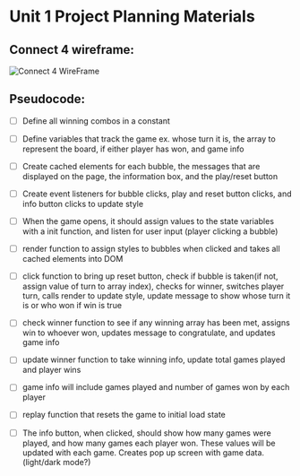 # Unit 1 Project Planning Materials

## Connect 4 wireframe:
![Connect 4 WireFrame](https://i.imgur.com/AX882Qx.png)

## Pseudocode:

- [ ] Define all winning combos in a constant

- [ ] Define variables that track the game ex. whose turn it is, the array to represent the board, if either player has won, and game info

- [ ] Create cached elements for each bubble, the messages that are displayed on the page, the information box, and the play/reset button

- [ ] Create event listeners for bubble clicks, play and reset button clicks, and info button clicks to update style

- [ ] When the game opens, it should assign values to the state variables with a init function, and listen for user input (player clicking a bubble)

- [ ] render function to assign styles to bubbles when clicked and takes all cached elements into DOM 

- [ ] click function to bring up reset button, check if bubble is taken(if not, assign value of turn to array index), checks for winner, switches player turn, calls render to update style, update message to show whose turn it is or who won if win is true

- [ ] check winner function to see if any winning array has been met, assigns win to whoever won, updates message to congratulate, and updates game info
 
- [ ] update winner function to take winning info, update total games played and player wins

- [ ] game info will include games played and number of games won by each player

- [ ] replay function that resets the game to initial load state

- [ ] The info button, when clicked, should show how many games were played, and how many games each player won. These values will be updated with each game. Creates pop up screen with game data. (light/dark mode?)


